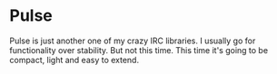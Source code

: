 Pulse
=====
Pulse is just another one of my crazy IRC libraries. I usually go for functionality over stability.
But not this time. This time it's going to be compact, light and easy to extend.
